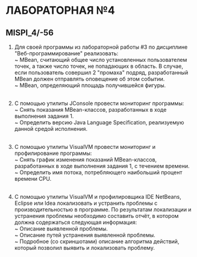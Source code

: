 # ЛАБОРАТОРНАЯ №4
## MISPI_4/-56

1. Для своей программы из лабораторной работы #3 по дисциплине "Веб-программирование" реализовать: <br>
  ~ MBean, считающий общее число установленных пользователем точек, а также число точек, не попадающих в область. В случае, если пользователь совершил 2 "промаха" подряд, разработанный MBean должен отправлять оповещение об этом событии. <br>
  ~ MBean, определяющий площадь получившейся фигуры. <br><br>

2. С помощью утилиты JConsole провести мониторинг программы: <br>
  ~ Снять показания MBean-классов, разработанных в ходе выполнения задания 1.<br>
  ~ Определить версию Java Language Specification, реализуемую данной средой исполнения.<br><br>

3. С помощью утилиты VisualVM провести мониторинг и профилирование программы:<br>
  ~ Снять график изменения показаний MBean-классов, разработанных в ходе выполнения задания 1, с течением времени.<br>
  ~ Определить имя потока, потребляющего наибольший процент времени CPU.<br><br>

4. С помощью утилиты VisualVM и профилировщика IDE NetBeans, Eclipse или Idea локализовать и устранить проблемы с производительностью в программе. По результатам локализации и устранения проблемы необходимо составить отчёт, в котором должна содержаться следующая информация: <br>
  ~ Описание выявленной проблемы. <br>
  ~ Описание путей устранения выявленной проблемы. <br>
  ~ Подробное (со скриншотами) описание алгоритма действий, который позволил выявить и локализовать проблему. <br>
